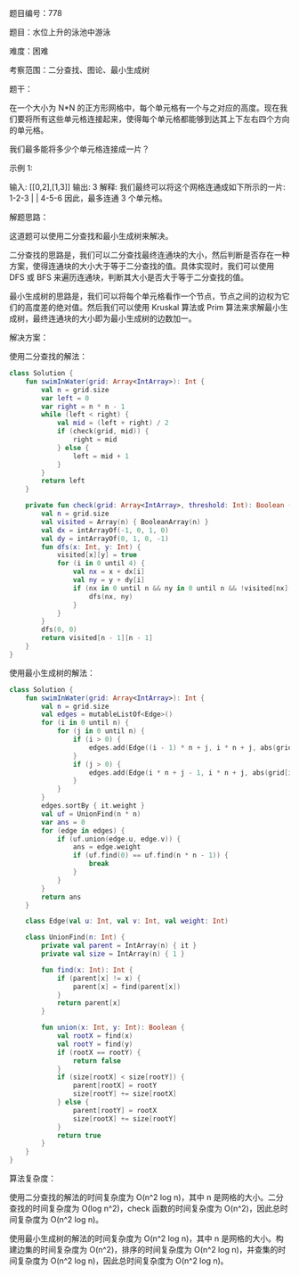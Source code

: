 题目编号：778

题目：水位上升的泳池中游泳

难度：困难

考察范围：二分查找、图论、最小生成树

题干：

在一个大小为 N*N 的正方形网格中，每个单元格有一个与之对应的高度。现在我们要将所有这些单元格连接起来，使得每个单元格都能够到达其上下左右四个方向的单元格。

我们最多能将多少个单元格连接成一片？

示例 1:

输入: 
[[0,2],[1,3]]
输出: 3
解释: 
我们最终可以将这个网格连通成如下所示的一片:
1-2-3
| |
4-5-6
因此，最多连通 3 个单元格。

解题思路：

这道题可以使用二分查找和最小生成树来解决。

二分查找的思路是，我们可以二分查找最终连通块的大小，然后判断是否存在一种方案，使得连通块的大小大于等于二分查找的值。具体实现时，我们可以使用 DFS 或 BFS 来遍历连通块，判断其大小是否大于等于二分查找的值。

最小生成树的思路是，我们可以将每个单元格看作一个节点，节点之间的边权为它们的高度差的绝对值。然后我们可以使用 Kruskal 算法或 Prim 算法来求解最小生成树，最终连通块的大小即为最小生成树的边数加一。

解决方案：

使用二分查找的解法：

```kotlin
class Solution {
    fun swimInWater(grid: Array<IntArray>): Int {
        val n = grid.size
        var left = 0
        var right = n * n - 1
        while (left < right) {
            val mid = (left + right) / 2
            if (check(grid, mid)) {
                right = mid
            } else {
                left = mid + 1
            }
        }
        return left
    }

    private fun check(grid: Array<IntArray>, threshold: Int): Boolean {
        val n = grid.size
        val visited = Array(n) { BooleanArray(n) }
        val dx = intArrayOf(-1, 0, 1, 0)
        val dy = intArrayOf(0, 1, 0, -1)
        fun dfs(x: Int, y: Int) {
            visited[x][y] = true
            for (i in 0 until 4) {
                val nx = x + dx[i]
                val ny = y + dy[i]
                if (nx in 0 until n && ny in 0 until n && !visited[nx][ny] && grid[nx][ny] <= threshold) {
                    dfs(nx, ny)
                }
            }
        }
        dfs(0, 0)
        return visited[n - 1][n - 1]
    }
}
```

使用最小生成树的解法：

```kotlin
class Solution {
    fun swimInWater(grid: Array<IntArray>): Int {
        val n = grid.size
        val edges = mutableListOf<Edge>()
        for (i in 0 until n) {
            for (j in 0 until n) {
                if (i > 0) {
                    edges.add(Edge((i - 1) * n + j, i * n + j, abs(grid[i][j] - grid[i - 1][j])))
                }
                if (j > 0) {
                    edges.add(Edge(i * n + j - 1, i * n + j, abs(grid[i][j] - grid[i][j - 1])))
                }
            }
        }
        edges.sortBy { it.weight }
        val uf = UnionFind(n * n)
        var ans = 0
        for (edge in edges) {
            if (uf.union(edge.u, edge.v)) {
                ans = edge.weight
                if (uf.find(0) == uf.find(n * n - 1)) {
                    break
                }
            }
        }
        return ans
    }

    class Edge(val u: Int, val v: Int, val weight: Int)

    class UnionFind(n: Int) {
        private val parent = IntArray(n) { it }
        private val size = IntArray(n) { 1 }

        fun find(x: Int): Int {
            if (parent[x] != x) {
                parent[x] = find(parent[x])
            }
            return parent[x]
        }

        fun union(x: Int, y: Int): Boolean {
            val rootX = find(x)
            val rootY = find(y)
            if (rootX == rootY) {
                return false
            }
            if (size[rootX] < size[rootY]) {
                parent[rootX] = rootY
                size[rootY] += size[rootX]
            } else {
                parent[rootY] = rootX
                size[rootX] += size[rootY]
            }
            return true
        }
    }
}
```

算法复杂度：

使用二分查找的解法的时间复杂度为 O(n^2 log n)，其中 n 是网格的大小。二分查找的时间复杂度为 O(log n^2)，check 函数的时间复杂度为 O(n^2)，因此总时间复杂度为 O(n^2 log n)。

使用最小生成树的解法的时间复杂度为 O(n^2 log n)，其中 n 是网格的大小。构建边集的时间复杂度为 O(n^2)，排序的时间复杂度为 O(n^2 log n)，并查集的时间复杂度为 O(n^2 log n)，因此总时间复杂度为 O(n^2 log n)。